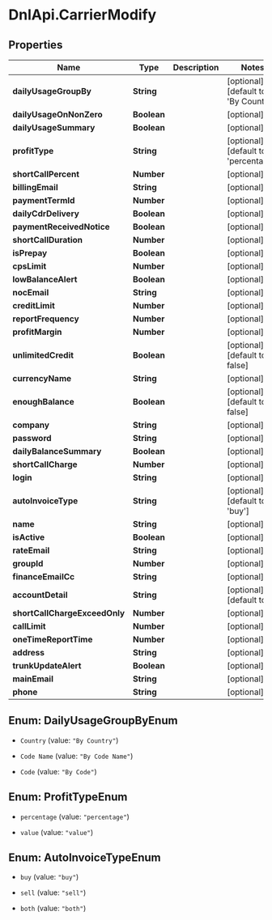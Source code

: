 # DnlApi.CarrierModify

## Properties
Name | Type | Description | Notes
------------ | ------------- | ------------- | -------------
**dailyUsageGroupBy** | **String** |  | [optional] [default to &#39;By Country&#39;]
**dailyUsageOnNonZero** | **Boolean** |  | [optional] 
**dailyUsageSummary** | **Boolean** |  | [optional] 
**profitType** | **String** |  | [optional] [default to &#39;percentage&#39;]
**shortCallPercent** | **Number** |  | [optional] 
**billingEmail** | **String** |  | [optional] 
**paymentTermId** | **Number** |  | [optional] 
**dailyCdrDelivery** | **Boolean** |  | [optional] 
**paymentReceivedNotice** | **Boolean** |  | [optional] 
**shortCallDuration** | **Number** |  | [optional] 
**isPrepay** | **Boolean** |  | [optional] 
**cpsLimit** | **Number** |  | [optional] 
**lowBalanceAlert** | **Boolean** |  | [optional] 
**nocEmail** | **String** |  | [optional] 
**creditLimit** | **Number** |  | [optional] 
**reportFrequency** | **Number** |  | [optional] 
**profitMargin** | **Number** |  | [optional] 
**unlimitedCredit** | **Boolean** |  | [optional] [default to false]
**currencyName** | **String** |  | [optional] 
**enoughBalance** | **Boolean** |  | [optional] [default to false]
**company** | **String** |  | [optional] 
**password** | **String** |  | [optional] 
**dailyBalanceSummary** | **Boolean** |  | [optional] 
**shortCallCharge** | **Number** |  | [optional] 
**login** | **String** |  | [optional] 
**autoInvoiceType** | **String** |  | [optional] [default to &#39;buy&#39;]
**name** | **String** |  | [optional] 
**isActive** | **Boolean** |  | [optional] 
**rateEmail** | **String** |  | [optional] 
**groupId** | **Number** |  | [optional] 
**financeEmailCc** | **String** |  | [optional] 
**accountDetail** | **String** |  | [optional] [default to &#39;&#39;]
**shortCallChargeExceedOnly** | **Number** |  | [optional] 
**callLimit** | **Number** |  | [optional] 
**oneTimeReportTime** | **Number** |  | [optional] 
**address** | **String** |  | [optional] 
**trunkUpdateAlert** | **Boolean** |  | [optional] 
**mainEmail** | **String** |  | [optional] 
**phone** | **String** |  | [optional] 


<a name="DailyUsageGroupByEnum"></a>
## Enum: DailyUsageGroupByEnum


* `Country` (value: `"By Country"`)

* `Code Name` (value: `"By Code Name"`)

* `Code` (value: `"By Code"`)




<a name="ProfitTypeEnum"></a>
## Enum: ProfitTypeEnum


* `percentage` (value: `"percentage"`)

* `value` (value: `"value"`)




<a name="AutoInvoiceTypeEnum"></a>
## Enum: AutoInvoiceTypeEnum


* `buy` (value: `"buy"`)

* `sell` (value: `"sell"`)

* `both` (value: `"both"`)




